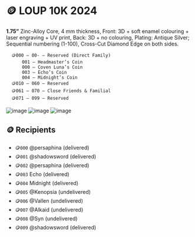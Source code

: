 # __🪙 **LOUP 10K 2024**__
**1.75”** Zinc-Alloy Core, 4 mm thickness, Front: 3D + soft enamel colouring + laser engraving + UV print, Back: 3D + no colouring, Plating: Antique Silver; Sequential numbering (1-100), Cross-Cut Diamond Edge on both sides.
```
  🪙000 – 00- – Reserved (Direct Family)
      001 – Headmaster’s Coin
      000 – Coven Luna’s Coin
      003 – Echo’s Coin
      004 – Midnight’s Coin
  🪙010 – 060 – Reserved
  🪙061 – 070 – Close Friends & Familial
  🪙071 – 099 – Reserved
```

![image](https://github.com/user-attachments/assets/29b45862-acd1-43f1-8e28-515b3c20aec0)
![image](https://github.com/user-attachments/assets/26039652-73cc-4bfb-bce2-d2686000353b) 
![image](https://github.com/user-attachments/assets/2a656412-2e5d-40a4-87c2-7d3d8c74b1e0)

## __:coin: **Recipients**__
- 🪙`000` @persaphina (delivered)
- 🪙`001` @shadowsword (delivered)
- 🪙`002` @persaphina (delivered)
- 🪙`003` Echo (delivered)
- 🪙`004` Midnight (delivered)
- 🪙`005` @Kenopsia (undelivered)
- 🪙`006` @Vallen (undelivered)
- 🪙`007` @Alkaid (undelivered)
- 🪙`008` @Syn (undelivered)
- 🪙`009` @shadowsword (delivered)
